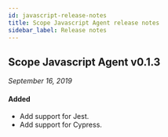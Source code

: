 ```yaml
---
id: javascript-release-notes
title: Scope Javascript Agent release notes
sidebar_label: Release notes
---
```



## Scope Javascript Agent v0.1.3

*September 16, 2019*

#### Added
- Add support for Jest.
- Add support for Cypress. 



